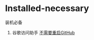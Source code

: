 # Installed-necessary
装机必备
1. 谷歌访问助手  [不需要重启GitHub](https://github.com/haotian-wang/google-access-helper)
